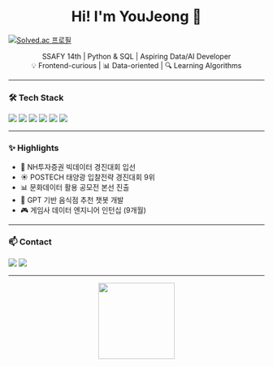 <h1 align="center">Hi! I'm YouJeong 🐣</h1>


[![Solved.ac 프로필](http://mazassumnida.wtf/api/v2/generate_badge?boj=uje1000)](https://solved.ac/uje1000)


<p align="center">
  SSAFY 14th | Python & SQL | Aspiring Data/AI Developer<br>
  💡 Frontend-curious | 📊 Data-oriented | 🔍 Learning Algorithms
</p>

---

### 🛠 Tech Stack
<p>
  <img src="https://img.shields.io/badge/Python-3776AB?style=flat&logo=python&logoColor=white"/>
  <img src="https://img.shields.io/badge/SQL-003B57?style=flat&logo=postgresql&logoColor=white"/>
  <img src="https://img.shields.io/badge/Pandas-150458?style=flat&logo=pandas&logoColor=white"/>
  <img src="https://img.shields.io/badge/Numpy-013243?style=flat&logo=numpy&logoColor=white"/>
  <img src="https://img.shields.io/badge/Scikit--learn-F7931E?style=flat&logo=scikit-learn&logoColor=white"/>
  <img src="https://img.shields.io/badge/VSCode-007ACC?style=flat&logo=visual-studio-code&logoColor=white"/>
</p>

---

### ✨ Highlights
- 🎯 NH투자증권 빅데이터 경진대회 입선  
- ☀️ POSTECH 태양광 입찰전략 경진대회 9위  
- 📊 문화데이터 활용 공모전 본선 진출  
- 🧠 GPT 기반 음식점 추천 챗봇 개발  
- 🎮 게임사 데이터 엔지니어 인턴십 (9개월)

---

### 📫 Contact
<p>
  <a href="mailto:uje1000@gmail.com"><img src="https://img.shields.io/badge/Gmail-D14836?style=flat&logo=gmail&logoColor=white"/></a>
  <a href="https://github.com/yjspheal"><img src="https://img.shields.io/badge/GitHub-181717?style=flat&logo=github&logoColor=white"/></a>
</p>

---

<p align="center">
  <img src="https://github-readme-stats.vercel.app/api?username=yjspheal&show_icons=true&theme=default" height="150"/>
</p>
